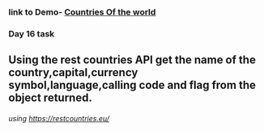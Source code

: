 ### link to Demo- [Countries Of the world](https://abiola-farounbi.github.io/ecx-30days-of-code/day16)

### Day 16 task
## Using the rest countries API get the name of the country,capital,currency symbol,language,calling code and flag from the object returned.
###### using https://restcountries.eu/
